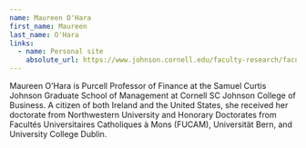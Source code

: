 ```yaml
---
name: Maureen O'Hara
first_name: Maureen
last_name: O'Hara
links:
  - name: Personal site
    absolute_url: https://www.johnson.cornell.edu/faculty-research/faculty/mo19/
---
```


Maureen O’Hara is Purcell Professor of Finance at the Samuel Curtis Johnson Graduate School of Management at Cornell SC Johnson College of Business. A citizen of both Ireland and the United States, she received her doctorate from Northwestern University and Honorary Doctorates from Facultés Universitaires Catholiques à Mons (FUCAM), Universität Bern, and University College Dublin.